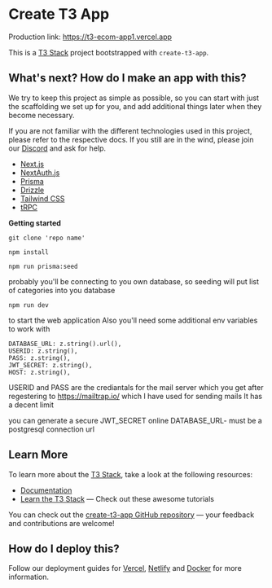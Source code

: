 # Create T3 App

Production link: https://t3-ecom-app1.vercel.app

This is a [T3 Stack](https://create.t3.gg/) project bootstrapped with `create-t3-app`.

## What's next? How do I make an app with this?

We try to keep this project as simple as possible, so you can start with just the scaffolding we set up for you, and add additional things later when they become necessary.

If you are not familiar with the different technologies used in this project, please refer to the respective docs. If you still are in the wind, please join our [Discord](https://t3.gg/discord) and ask for help.

- [Next.js](https://nextjs.org)
- [NextAuth.js](https://next-auth.js.org)
- [Prisma](https://prisma.io)
- [Drizzle](https://orm.drizzle.team)
- [Tailwind CSS](https://tailwindcss.com)
- [tRPC](https://trpc.io)

**Getting started**
```
git clone 'repo name'
```
```
npm install

```
```
npm run prisma:seed
```
probably you'll be connecting to you own database, so seeding will put list of categories into you database

```
npm run dev
```
to start the web application
Also you'll need some additional env variables to work with

    DATABASE_URL: z.string().url(),
    USERID: z.string(),
    PASS: z.string(),
    JWT_SECRET: z.string(),
    HOST: z.string(),
USERID and PASS  are the crediantals for the mail server which you get after
regestering to https://mailtrap.io/
which I have used for sending mails
It has a decent limit

you can generate a secure JWT_SECRET online
DATABASE_URL- must be a postgresql connection url

## Learn More

To learn more about the [T3 Stack](https://create.t3.gg/), take a look at the following resources:

- [Documentation](https://create.t3.gg/)
- [Learn the T3 Stack](https://create.t3.gg/en/faq#what-learning-resources-are-currently-available) — Check out these awesome tutorials

You can check out the [create-t3-app GitHub repository](https://github.com/t3-oss/create-t3-app) — your feedback and contributions are welcome!

## How do I deploy this?

Follow our deployment guides for [Vercel](https://create.t3.gg/en/deployment/vercel), [Netlify](https://create.t3.gg/en/deployment/netlify) and [Docker](https://create.t3.gg/en/deployment/docker) for more information.
